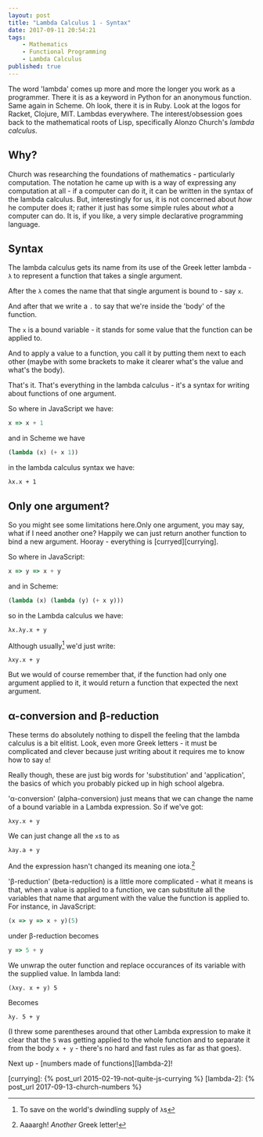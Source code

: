 ```yaml
---
layout: post
title: "Lambda Calculus 1 - Syntax"
date: 2017-09-11 20:54:21
tags:
    - Mathematics
    - Functional Programming
    - Lambda Calculus
published: true
---
```


The word 'lambda' comes up more and more the longer you work as a
programmer. There it is as a keyword in Python for an anonymous function. Same
again in Scheme. Oh look, there it is in Ruby. Look at the logos for Racket,
Clojure, MIT. Lambdas everywhere. The interest/obsession goes back to the
mathematical roots of Lisp, specifically Alonzo Church's _lambda calculus_.


## Why?

Church was researching the foundations of mathematics - particularly
computation. The notation he came up with is a way of expressing any computation
at all - if a computer can do it, it can be written in the syntax of the lambda
calculus. But, interestingly for us, it is not concerned about _how_ he
computer does it; rather it just has some simple rules about _what_ a
computer can do. It is, if you like, a very simple declarative programming
language.

## Syntax

The lambda calculus gets its name from its use of the Greek letter lambda -
`λ` to represent a function that takes a single argument.

After the `λ` comes the name that that single argument is bound to - say `x`.

And after that we write a `.` to say that we're inside the 'body' of the function.

The `x` is a bound variable - it stands for some value that the function can be
applied to.

And to apply a value to a function, you call it by putting them next to each
other (maybe with some brackets to make it clearer what's the value and what's
the body).

That's it. That's everything in the lambda calculus - it's a syntax for writing
about functions of one argument.

So where in JavaScript we have:

```javascript
x => x + 1
```

and in Scheme we have

```scheme
(lambda (x) (+ x 1))
```

in the lambda calculus syntax we have:

```
λx.x + 1
```

## Only one argument?

So you might see some limitations here.Only one argument, you may say, what
if I need another one? Happily we can just return another function to bind a new
argument. Hooray - everything is [curryed][currying].

So where in JavaScript:

```javascript
x => y => x + y
```

and in Scheme:

```scheme
(lambda (x) (lambda (y) (+ x y)))
```

so in the Lambda calculus we have:

```
λx.λy.x + y
```

Although usually[^1] we'd just write:

```
λxy.x + y
```

But we would of course remember that, if the function had only one argument
applied to it, it would return a function that expected the next argument.

## α-conversion and β-reduction

These terms do absolutely nothing to dispell the feeling that the lambda
calculus is a bit elitist. Look, even more Greek letters - it must be
complicated and clever because just writing about it requires me to know how to
say `α`!

Really though, these are just big words for 'substitution' and 'application',
the basics of which you probably picked up in high school algebra.

'α-conversion' (alpha-conversion) just means that we can change the name of a
bound variable in a Lambda expression. So if we've got:

```
λxy.x + y
```

We can just change all the `x`s to `a`s

```
λay.a + y
```

And the expression hasn't changed its meaning one iota.[^2]

'β-reduction' (beta-reduction) is a little more complicated - what it means is
that, when a value is applied to a function, we can substitute all the variables
that name that argument with the value the function is applied to. For instance,
in JavaScript:

```javascript
(x => y => x + y)(5)
```

under β-reduction becomes

```javascript
y => 5 + y
```

We unwrap the outer function and replace occurances of its variable with the
supplied value. In lambda land:

```
(λxy. x + y) 5
```

Becomes

```
λy. 5 + y
```

(I threw some parentheses around that other Lambda expression to make it clear
that the `5` was getting applied to the whole function and to separate it from
the body `x + y` - there's no hard and fast rules as far as that goes).

Next up - [numbers made of functions][lambda-2]!


[^1]: To save on the world's dwindling supply of `λ`s
[^2]: Aaaargh! _Another_ Greek letter!

[currying]: {% post_url 2015-02-19-not-quite-js-currying %}
[lambda-2]: {% post_url 2017-09-13-church-numbers %}
